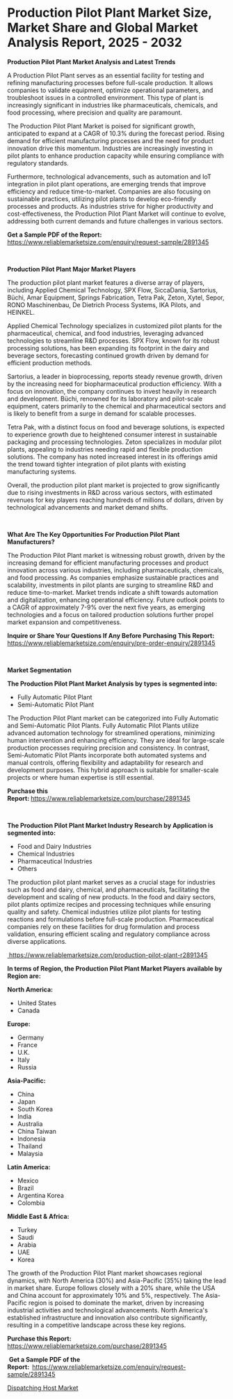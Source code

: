 <p><h1>Production Pilot Plant Market Size, Market Share and Global Market Analysis Report, 2025 - 2032</h1></p><p><strong>Production Pilot Plant Market Analysis and Latest Trends</strong></p>
<p><p>A Production Pilot Plant serves as an essential facility for testing and refining manufacturing processes before full-scale production. It allows companies to validate equipment, optimize operational parameters, and troubleshoot issues in a controlled environment. This type of plant is increasingly significant in industries like pharmaceuticals, chemicals, and food processing, where precision and quality are paramount.</p><p>The Production Pilot Plant Market is poised for significant growth, anticipated to expand at a CAGR of 10.3% during the forecast period. Rising demand for efficient manufacturing processes and the need for product innovation drive this momentum. Industries are increasingly investing in pilot plants to enhance production capacity while ensuring compliance with regulatory standards. </p><p>Furthermore, technological advancements, such as automation and IoT integration in pilot plant operations, are emerging trends that improve efficiency and reduce time-to-market. Companies are also focusing on sustainable practices, utilizing pilot plants to develop eco-friendly processes and products. As industries strive for higher productivity and cost-effectiveness, the Production Pilot Plant Market will continue to evolve, addressing both current demands and future challenges in various sectors.</p></p>
<p><strong>Get a Sample PDF of the Report:&nbsp;</strong> <a href="https://www.reliablemarketsize.com/enquiry/request-sample/2891345?utm_campaign=2526&utm_medium=2&utm_source=Github&utm_content=ia&utm_term=14032025&utm_id=production-pilot-plant">https://www.reliablemarketsize.com/enquiry/request-sample/2891345</a></p>
<p>&nbsp;</p>
<p><strong>Production Pilot Plant Major Market Players</strong></p>
<p><p>The production pilot plant market features a diverse array of players, including Applied Chemical Technology, SPX Flow, SiccaDania, Sartorius, Büchi, Amar Equipment, Springs Fabrication, Tetra Pak, Zeton, Xytel, Sepor, RONO Maschinenbau, De Dietrich Process Systems, IKA Pilots, and HEINKEL. </p><p>Applied Chemical Technology specializes in customized pilot plants for the pharmaceutical, chemical, and food industries, leveraging advanced technologies to streamline R&D processes. SPX Flow, known for its robust processing solutions, has been expanding its footprint in the dairy and beverage sectors, forecasting continued growth driven by demand for efficient production methods.</p><p>Sartorius, a leader in bioprocessing, reports steady revenue growth, driven by the increasing need for biopharmaceutical production efficiency. With a focus on innovation, the company continues to invest heavily in research and development. Büchi, renowned for its laboratory and pilot-scale equipment, caters primarily to the chemical and pharmaceutical sectors and is likely to benefit from a surge in demand for scalable processes.</p><p>Tetra Pak, with a distinct focus on food and beverage solutions, is expected to experience growth due to heightened consumer interest in sustainable packaging and processing technologies. Zeton specializes in modular pilot plants, appealing to industries needing rapid and flexible production solutions. The company has noted increased interest in its offerings amid the trend toward tighter integration of pilot plants with existing manufacturing systems.</p><p>Overall, the production pilot plant market is projected to grow significantly due to rising investments in R&D across various sectors, with estimated revenues for key players reaching hundreds of millions of dollars, driven by technological advancements and market demand shifts.</p></p>
<p>&nbsp;</p>
<p><strong>What Are The Key Opportunities For Production Pilot Plant Manufacturers?</strong></p>
<p><p>The Production Pilot Plant market is witnessing robust growth, driven by the increasing demand for efficient manufacturing processes and product innovation across various industries, including pharmaceuticals, chemicals, and food processing. As companies emphasize sustainable practices and scalability, investments in pilot plants are surging to streamline R&D and reduce time-to-market. Market trends indicate a shift towards automation and digitalization, enhancing operational efficiency. Future outlook points to a CAGR of approximately 7-9% over the next five years, as emerging technologies and a focus on tailored production solutions further propel market expansion and competitiveness.</p></p>
<p><strong>Inquire or Share Your Questions If Any Before Purchasing This Report:</strong> <a href="https://www.reliablemarketsize.com/enquiry/pre-order-enquiry/2891345?utm_campaign=2526&utm_medium=2&utm_source=Github&utm_content=ia&utm_term=14032025&utm_id=production-pilot-plant">https://www.reliablemarketsize.com/enquiry/pre-order-enquiry/2891345</a></p>
<p>&nbsp;</p>
<p><strong>Market Segmentation</strong></p>
<p><strong>The Production Pilot Plant Market Analysis by types is segmented into:</strong></p>
<p><ul><li>Fully Automatic Pilot Plant</li><li>Semi-Automatic Pilot Plant</li></ul></p>
<p><p>The Production Pilot Plant market can be categorized into Fully Automatic and Semi-Automatic Pilot Plants. Fully Automatic Pilot Plants utilize advanced automation technology for streamlined operations, minimizing human intervention and enhancing efficiency. They are ideal for large-scale production processes requiring precision and consistency. In contrast, Semi-Automatic Pilot Plants incorporate both automated systems and manual controls, offering flexibility and adaptability for research and development purposes. This hybrid approach is suitable for smaller-scale projects or where human expertise is still essential.</p></p>
<p><strong>Purchase this Report:&nbsp;</strong><a href="https://www.reliablemarketsize.com/purchase/2891345?utm_campaign=2526&utm_medium=2&utm_source=Github&utm_content=ia&utm_term=14032025&utm_id=production-pilot-plant">https://www.reliablemarketsize.com/purchase/2891345</a></p>
<p>&nbsp;</p>
<p><strong>The Production Pilot Plant Market Industry Research by Application is segmented into:</strong></p>
<p><ul><li>Food and Dairy Industries</li><li>Chemical Industries</li><li>Pharmaceutical Industries</li><li>Others</li></ul></p>
<p><p>The production pilot plant market serves as a crucial stage for industries such as food and dairy, chemical, and pharmaceuticals, facilitating the development and scaling of new products. In the food and dairy sectors, pilot plants optimize recipes and processing techniques while ensuring quality and safety. Chemical industries utilize pilot plants for testing reactions and formulations before full-scale production. Pharmaceutical companies rely on these facilities for drug formulation and process validation, ensuring efficient scaling and regulatory compliance across diverse applications.</p></p>
<p><a href="https://www.reliablemarketsize.com/production-pilot-plant-r2891345?utm_campaign=2526&utm_medium=2&utm_source=Github&utm_content=ia&utm_term=14032025&utm_id=production-pilot-plant">&nbsp;https://www.reliablemarketsize.com/production-pilot-plant-r2891345</a></p>
<p><strong>In terms of Region, the Production Pilot Plant Market Players available by Region are:</strong></p>
<p>
    <p> <strong> North America: </strong>
        <ul>
            <li>United States</li>
            <li>Canada</li>
        </ul>
        </p> 
    <p> <strong> Europe: </strong>
        <ul>
            <li>Germany</li>
            <li>France</li>
            <li>U.K.</li>
            <li>Italy</li>
            <li>Russia</li>
        </ul>
        </p> 
    <p> <strong> Asia-Pacific: </strong>
        <ul>
            <li>China</li>
            <li>Japan</li>
            <li>South Korea</li>
            <li>India</li>
            <li>Australia</li>
            <li>China Taiwan</li>
            <li>Indonesia</li>
            <li>Thailand</li>
            <li>Malaysia</li>
        </ul>
        </p> 
    <p> <strong> Latin America: </strong>
        <ul>
            <li>Mexico</li>
            <li>Brazil</li>
            <li>Argentina Korea</li>
            <li>Colombia</li>
        </ul>
        </p> 
    <p> <strong> Middle East & Africa: </strong>
        <ul>
            <li>Turkey</li>
            <li>Saudi</li>
            <li>Arabia</li>
            <li>UAE</li>
            <li>Korea</li>
        </ul>
    </p>
    </p>
<p><p>The growth of the Production Pilot Plant market showcases regional dynamics, with North America (30%) and Asia-Pacific (35%) taking the lead in market share. Europe follows closely with a 20% share, while the USA and China account for approximately 10% and 5%, respectively. The Asia-Pacific region is poised to dominate the market, driven by increasing industrial activities and technological advancements. North America's established infrastructure and innovation also contribute significantly, resulting in a competitive landscape across these key regions.</p></p>
<p><strong>Purchase this Report: </strong><a href="https://www.reliablemarketsize.com/purchase/2891345?utm_campaign=2526&utm_medium=2&utm_source=Github&utm_content=ia&utm_term=14032025&utm_id=production-pilot-plant">https://www.reliablemarketsize.com/purchase/2891345</a></p>
<p>&nbsp;<strong>Get a Sample PDF of the Report:&nbsp;&nbsp;</strong><a href="https://www.reliablemarketsize.com/enquiry/request-sample/2891345?utm_campaign=2526&utm_medium=2&utm_source=Github&utm_content=ia&utm_term=14032025&utm_id=production-pilot-plant">https://www.reliablemarketsize.com/enquiry/request-sample/2891345</a></p>
<p><strong></strong></p>
<p><p><a href="https://github.com/oslieselotte2192/Market-Research-Report-List-1/blob/main/dispatching-host-market.md?utm_campaign=2526&utm_medium=2&utm_source=Github&utm_content=ia&utm_term=14032025&utm_id=production-pilot-plant">Dispatching Host Market</a></p></p>